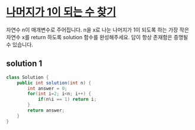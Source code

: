 # [나머지가 1이 되는 수 찾기](https://school.programmers.co.kr/learn/courses/30/lessons/87389?language=java) 

자연수 n이 매개변수로 주어집니다. n을 x로 나눈 나머지가 1이 되도록 하는 가장 작은 자연수 x를 return 하도록 solution 함수를 완성해주세요. 답이 항상 존재함은 증명될 수 있습니다.

## solution 1

```java
class Solution {
    public int solution(int n) {
        int answer = 0;
        for(int i=2; i<n; i++) {
            if(n%i == 1) return i;
        }
        return answer;
    }
}
```



